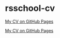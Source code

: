 # rsschool-cv

[My CV on GitHub Pages](https://vadimkashko.github.io/rsschool-cv/cv)  

[My CV on GitHub Pages](https://vadimkashko.github.io/rsschool-cv/)  